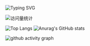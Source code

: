 ![Typing SVG](https://readme-typing-svg.demolab.com/?lines=Hello!;你好！)

 <div>
    <img src="https://komarev.com/ghpvc/?username=wangxz01&label=Views&color=orange&style=flat" alt="访问量统计" />&emsp;
  </div>

![Top Langs](https://github-readme-stats.vercel.app/api/top-langs/?username=wangxz01&layout=Compact)   ![Anurag's GitHub stats](https://github-readme-stats.vercel.app/api?username=wangxz01&show_icons=true&theme=radical)

![github activity graph](https://github-readme-activity-graph.vercel.app/graph?username=wangxz01&theme=react-dark)
